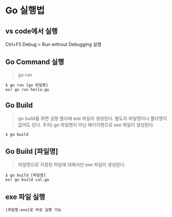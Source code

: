 
# Go 실행법
## vs code에서 실행
Ctrl+F5
	Debug > Run without Debugging 실행

## Go Command 실행
> go run  
```
$ go run [go 파일명]  
ex) go run hello.go
```

## Go Build 
> go build를 하면 실행 폴더에 exe 파일이 생성된다.
> 별도의 파일명이나 폴더명이 없어도 된다.
> 주의) go 파일명이 아닌 패키지명으로 exe 파일이 생성된다.
```
$ go build
```

## Go Build [파일명]
> 파일명으로 지정된 파일에 대해서만 exe 파일이 생성된다.
```
$ go build [파일명]  
ex) go build cal.go
```

## exe 파일 실행
```
[파일명.exe]로 바로 실행 가능
```